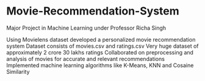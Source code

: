 # Movie-Recommendation-System
Major Project in Machine Learning under Professor Richa Singh


Using Movielens dataset developed a personalized movie recommendation system 
Dataset consists of movies.csv and ratings.csv
Very huge dataset of approximately 2 crore 30 lakhs ratings
Collaborated on preprocessing and analysis of movies for accurate and relevant recommendations
Implemented machine learning algorithms like K-Means, KNN and Cosaine Similarity
